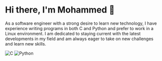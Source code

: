 # Hi there, I'm Mohammed 👋

As a software engineer with a strong desire to learn new technology, I have experience writing programs in both C and Python and prefer to work in a Linux environment. I am dedicated to staying current with the latest developments in my field and am always eager to take on new challenges and learn new skills.

<!-- <img align="left" width="47%" src="https://github-readme-stats.vercel.app/api?username=SolarisCode&show_icons=true&theme=dark&PAT_1" /> -->

<!-- <img align="left" width="47%" src="https://github-readme-stats.vercel.app/api/top-langs/?username=SolarisCode&layout=compact&PAT_1" /> -->

![C](https://img.shields.io/badge/c-%2300599C.svg?style=for-the-badge&logo=c&logoColor=white)
![Python](https://img.shields.io/badge/python-3670A0?style=for-the-badge&logo=python&logoColor=ffdd54)
